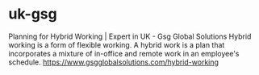 # uk-gsg
Planning for Hybrid Working | Expert in UK - Gsg Global Solutions
Hybrid working is a form of flexible working. A hybrid work is a plan that incorporates a mixture of in-office and remote work in an employee's schedule.
https://www.gsgglobalsolutions.com/hybrid-working
